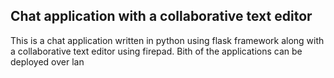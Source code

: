 ## Chat application with a collaborative text editor

This is a chat application written in python using flask framework along with a collaborative text editor using firepad. Bith of the applications can be deployed over lan
